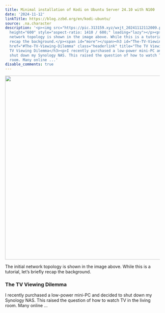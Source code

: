 ```yaml
---
title: Minimal installation of Kodi on Ubuntu Server 24.10 with N100
date: '2024-11-12'
linkTitle: https://blog.zzbd.org/en/kodi-ubuntu/
source: .na.character
description: '<p><img src="https://pic.313159.xyz/wxjt_20241112112009.png" width="1410"
  height="600" style="aspect-ratio: 1410 / 600;" loading="lazy"></p><p>The initial
  network topology is shown in the image above. While this is a tutorial, let’s briefly
  recap the background.</p><span id="more"></span><h3 id="The-TV-Viewing-Dilemma"><a
  href="#The-TV-Viewing-Dilemma" class="headerlink" title="The TV Viewing Dilemma"></a>The
  TV Viewing Dilemma</h3><p>I recently purchased a low-power mini-PC and decided to
  shut down my Synology NAS. This raised the question of how to watch TV in the living
  room. Many online ...'
disable_comments: true
---
```

<p><img src="https://pic.313159.xyz/wxjt_20241112112009.png" width="1410" height="600" style="aspect-ratio: 1410 / 600;" loading="lazy"></p><p>The initial network topology is shown in the image above. While this is a tutorial, let’s briefly recap the background.</p><span id="more"></span><h3 id="The-TV-Viewing-Dilemma"><a href="#The-TV-Viewing-Dilemma" class="headerlink" title="The TV Viewing Dilemma"></a>The TV Viewing Dilemma</h3><p>I recently purchased a low-power mini-PC and decided to shut down my Synology NAS. This raised the question of how to watch TV in the living room. Many online ...